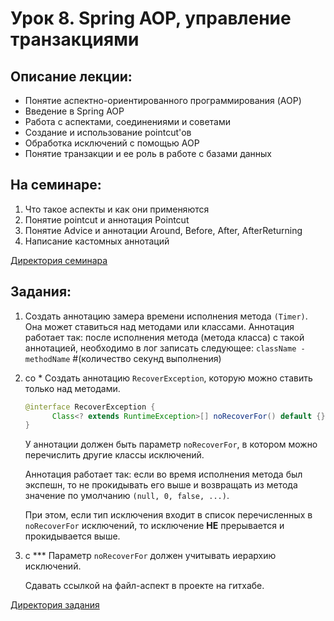 # Урок 8. Spring AOP, управление транзакциями

## Описание лекции:

- Понятие аспектно-ориентированного программирования (AOP)
- Введение в Spring AOP
- Работа с аспектами, соединениями и советами
- Создание и использование pointcut'ов
- Обработка исключений с помощью AOP
- Понятие транзакции и ее роль в работе с базами данных

## На семинаре:

1. Что такое аспекты и как они применяются
2. Понятие pointcut и аннотация Pointcut
3. Понятие Advice и аннотации Around, Before, After, AfterReturning
4. Написание кастомных аннотаций

[Директория семинара](https://github.com/MikhailAkulov/Spring_Framework/tree/main/Examples/Example_8/Seminar)

## Задания:

1. Создать аннотацию замера времени исполнения метода `(Timer)`. Она может ставиться над методами или классами.
   Аннотация работает так: после исполнения метода (метода класса) с такой аннотацией, необходимо в лог записать следующее:
   `className - methodName` #(количество секунд выполнения)

2. co * Создать аннотацию `RecoverException`, которую можно ставить только над методами.
   ```java
   @interface RecoverException {
         Class<? extends RuntimeException>[] noRecoverFor() default {};
   }
   ```
   У аннотации должен быть параметр `noRecoverFor`, в котором можно перечислить другие классы исключений.

   Аннотация работает так: если во время исполнения метода был экспешн, то не прокидывать его выше и возвращать из метода значение по умолчанию `(null, 0, false, ...)`.

   При этом, если тип исключения входит в список перечисленных в `noRecoverFor` исключений, то исключение **НЕ** прерывается и прокидывается выше.

3. c *** Параметр `noRecoverFor` должен учитывать иерархию исключений.

   Сдавать ссылкой на файл-аспект в проекте на гитхабе.

[Директория задания](https://github.com/MikhailAkulov/Spring_Framework/tree/main/Examples/Example_8/Tasks)